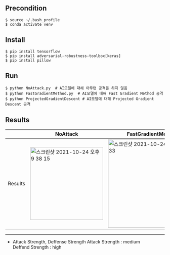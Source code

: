 ## Precondition
```
$ source ~/.bash_profile
$ conda activate venv
```

## Install
```
$ pip install tensorflow
$ pip install adversarial-robustness-toolbox[keras]
$ pip install pillow
```

## Run
```
$ python NoAttack.py  # AI모델에 대해 아무런 공격을 하지 않음
$ python FastGradientMethod.py  # AI모델에 대해 Fast Gradient Method 공격
$ python ProjectedGradientDescent # AI모델에 대해 Projected Gradient Descent 공격
```

## Results
| | NoAttack | FastGradientMethod | ProjectedGradientDescent |
|--------|--------|--------|--------|
| Results | <img width="230" alt="스크린샷 2021-10-24 오후 9 38 15" src="https://user-images.githubusercontent.com/48276633/138594545-688b09a0-0d96-4186-9fbd-6fa86f3a960c.png"> | <img width="280" alt="스크린샷 2021-10-24 오후 9 38 33" src="https://user-images.githubusercontent.com/48276633/138594578-98d0d09b-3334-4a60-b820-16a4f8f9cef2.png"> |<img width="280" alt="스크린샷 2021-10-24 오후 9 38 55" src="https://user-images.githubusercontent.com/48276633/138594587-78c02368-c4e3-4e7f-a5de-9849b181c150.png">


<hr>

* Attack Strength, Deffense Strength
Attack Strength : medium <br>
Deffend Strength : high <br>

